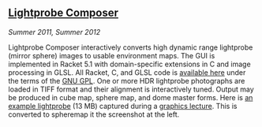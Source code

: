 ## [Lightprobe Composer][lightprobe]

*Summer 2011, Summer 2012*

Lightprobe Composer interactively converts high dynamic range lightprobe (mirror sphere) images to usable environment maps. The GUI is implemented in Racket 5.1 with domain-specific extensions in C and image processing in GLSL. All Racket, C, and GLSL code is [available here][lightprobe] under the terms of the [GNU GPL][gpl]. One or more HDR lightprobe photographs are loaded in TIFF format and their alignment is interactively tuned. Output may be produced in cube map, sphere map, and dome master forms. Here is [an example lightprobe][example] (13 MB) captured during a [graphics lecture][csc4356]. This is converted to spheremap it the screenshot at the left.

[lightprobe]: applications/lightprobe/lightprobe-2552.zip
[gpl]:        http://www.gnu.org/copyleft/gpl.html
[example]:    http://www.cct.lsu.edu/~rkooima/images/classroom.tif
[csc4356]:    csc4356/index.html
